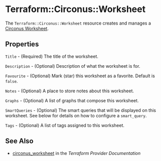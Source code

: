 # Terraform::Circonus::Worksheet

The ``Terraform::Circonus::Worksheet`` resource creates and manages a
[Circonus Worksheet](https://login.circonus.com/resources/api/calls/worksheet).

## Properties

`Title` - (Required) The title of the worksheet.

`Description` - (Optional) Description of what the worksheet is for.

`Favourite` - (Optional) Mark (star) this worksheet as a favorite. Default is `false`.

`Notes` - (Optional) A place to store notes about this worksheet.

`Graphs` - (Optional) A list of graphs that compose this worksheet.

`SmartQueries` - (Optional) The smart queries that will be displayed on this worksheet. See below for details on how to configure a `smart_query`.

`Tags` - (Optional) A list of tags assigned to this worksheet.


## See Also

* [circonus_worksheet](https://www.terraform.io/docs/providers/circonus/r/worksheet.html) in the _Terraform Provider Documentation_